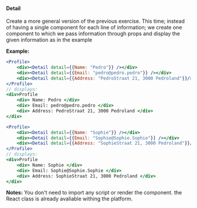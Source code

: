#### Detail


Create a more general version of the previous exercise. This time; instead of having a single component for each line of information; we create one component to which we pass information through props and display the given information as in the example

**Example:**

```jsx
<Profile>
    <div><Detail detail={{Name: "Pedro"}} /></div>
    <div><Detail detail={{Email: "pedro@pedro.pedro"}} /></div>
    <div><Detail detail={{Address: "PedroStraat 21, 3000 Pedroland"}}/></div>
</Profile>
// displays:
<div>Profile
    <div> Name: Pedro </div>
    <div> Email: pedro@pedro.pedro </div>
    <div> Address: PedroStraat 21, 3000 Pedroland </div>
</div>

<Profile>
    <div><Detail detail={{Name: "Sophie"}} /></div>
    <div><Detail detail={{Email: "Sophie@Sophie.Sophie"}} /></div>
    <div><Detail detail={{Address: "SophieStraat 21, 3000 Pedroland"}}/></div>
</Profile>
// displays:
<div>Profile
    <div> Name: Sophie </div>
    <div> Email: Sophie@Sophie.Sophie </div>
    <div> Address: SophieStraat 21, 3000 Pedroland </div>
</div>
```

**Notes:** You don't need to import any script or render the component. the React class is already avaliable withing the platform.